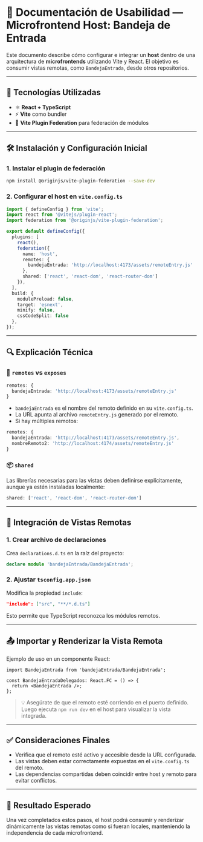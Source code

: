# 📘 Documentación de Usabilidad — Microfrontend Host: Bandeja de Entrada

Este documento describe cómo configurar e integrar un **host** dentro de una arquitectura de **microfrontends** utilizando Vite y React. El objetivo es consumir vistas remotas, como `BandejaEntrada`, desde otros repositorios.

---

## 🧰 Tecnologías Utilizadas

- ⚛️ **React + TypeScript**  
- ⚡ **Vite** como bundler  
- 🔗 **Vite Plugin Federation** para federación de módulos

---

## 🛠️ Instalación y Configuración Inicial

### 1. Instalar el plugin de federación

```bash
npm install @originjs/vite-plugin-federation --save-dev
```

### 2. Configurar el host en `vite.config.ts`

```ts
import { defineConfig } from 'vite';
import react from '@vitejs/plugin-react';
import federation from '@originjs/vite-plugin-federation';

export default defineConfig({
  plugins: [
    react(),
    federation({
      name: 'host',
      remotes: {
        bandejaEntrada: 'http://localhost:4173/assets/remoteEntry.js'
      },
      shared: ['react', 'react-dom', 'react-router-dom']
    }),
  ],
  build: {
    modulePreload: false,
    target: 'esnext',
    minify: false,
    cssCodeSplit: false
  },
});
```

---

## 🔍 Explicación Técnica

### 🔗 `remotes` vs `exposes`

```ts
remotes: {
  bandejaEntrada: 'http://localhost:4173/assets/remoteEntry.js'
}
```

- `bandejaEntrada` es el nombre del remoto definido en su `vite.config.ts`.
- La URL apunta al archivo `remoteEntry.js` generado por el remoto.
- Si hay múltiples remotos:

```ts
remotes: {
  bandejaEntrada: 'http://localhost:4173/assets/remoteEntry.js',
  nombreRemoto2: 'http://localhost:4174/assets/remoteEntry.js'
}
```

### 📦 `shared`

Las librerías necesarias para las vistas deben definirse explícitamente, aunque ya estén instaladas localmente:

```ts
shared: ['react', 'react-dom', 'react-router-dom']
```

---

## 🧩 Integración de Vistas Remotas

### 1. Crear archivo de declaraciones

Crea `declarations.d.ts` en la raíz del proyecto:

```ts
declare module 'bandejaEntrada/BandejaEntrada';
```

### 2. Ajustar `tsconfig.app.json`

Modifica la propiedad `include`:

```json
"include": ["src", "**/*.d.ts"]
```

Esto permite que TypeScript reconozca los módulos remotos.

---

## 📤 Importar y Renderizar la Vista Remota

Ejemplo de uso en un componente React:

```tsx
import BandejaEntrada from 'bandejaEntrada/BandejaEntrada';

const BandejaEntradaDelegados: React.FC = () => {
  return <BandejaEntrada />;
};
```

> 💡 Asegúrate de que el remoto esté corriendo en el puerto definido. Luego ejecuta `npm run dev` en el host para visualizar la vista integrada.

---

## ✅ Consideraciones Finales

- Verifica que el remoto esté activo y accesible desde la URL configurada.
- Las vistas deben estar correctamente expuestas en el `vite.config.ts` del remoto.
- Las dependencias compartidas deben coincidir entre host y remoto para evitar conflictos.

---

## 🏁 Resultado Esperado

Una vez completados estos pasos, el host podrá consumir y renderizar dinámicamente las vistas remotas como si fueran locales, manteniendo la independencia de cada microfrontend.
